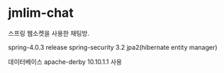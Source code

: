 jmlim-chat
==========
스프링 웹소켓을 사용한 채팅방.

spring-4.0.3 release
spring-security 3.2
jpa2(hibernate entity manager)

데이터베이스
apache-derby 10.10.1.1 사용

